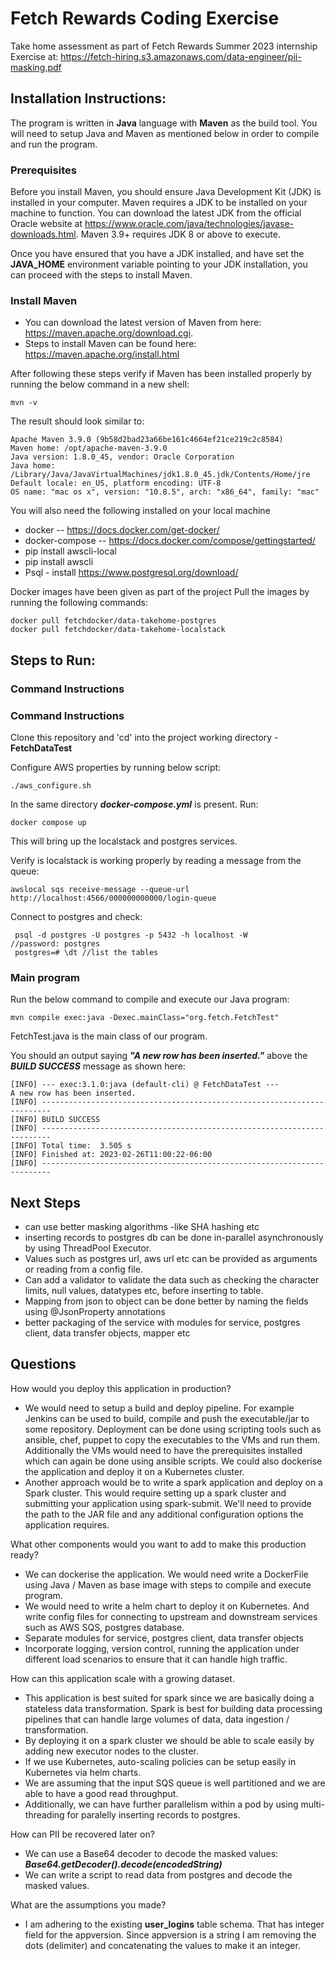 # Fetch Rewards Coding Exercise
Take home assessment as part of Fetch Rewards Summer 2023 internship
Exercise at: https://fetch-hiring.s3.amazonaws.com/data-engineer/pii-masking.pdf

## Installation Instructions:
The program is written in **Java** language with **Maven** as the build tool. You will need to setup Java and Maven as mentioned below in order to compile and run the program.
### Prerequisites
Before you install Maven, you should ensure Java Development Kit (JDK) is installed in your computer. Maven requires a JDK to be installed on your machine to function. You can download the latest JDK from the official Oracle website at https://www.oracle.com/java/technologies/javase-downloads.html. Maven 3.9+ requires JDK 8 or above to execute.

Once you have ensured that you have a JDK installed, and have set the **JAVA_HOME** environment variable pointing to your JDK installation, you can proceed with the steps to install Maven.

### Install Maven
- You can download the latest version of Maven from here: https://maven.apache.org/download.cgi.
- Steps to install Maven can be found here: https://maven.apache.org/install.html

After following these steps verify if Maven has been installed properly by running the below command in a new shell:
```
mvn -v
```
The result should look similar to:
```
Apache Maven 3.9.0 (9b58d2bad23a66be161c4664ef21ce219c2c8584)
Maven home: /opt/apache-maven-3.9.0
Java version: 1.8.0_45, vendor: Oracle Corporation
Java home: /Library/Java/JavaVirtualMachines/jdk1.8.0_45.jdk/Contents/Home/jre
Default locale: en_US, platform encoding: UTF-8
OS name: "mac os x", version: "10.8.5", arch: "x86_64", family: "mac"
```

You will also need the following installed on your local machine
- docker -- https://docs.docker.com/get-docker/
- docker-compose -- https://docs.docker.com/compose/gettingstarted/
- pip install awscli-local
- pip install awscli 
- Psql - install https://www.postgresql.org/download/

Docker images have been given as part of the project
Pull the images by running the following commands:
```agsl
docker pull fetchdocker/data-takehome-postgres
docker pull fetchdocker/data-takehome-localstack
```

## Steps to Run:

### Command Instructions
### Command Instructions
Clone this repository and 'cd' into the project working directory - **FetchDataTest**

Configure AWS properties by running below script:
```agsl
./aws_configure.sh
```
In the same directory ***docker-compose.yml*** is present. Run:
```agsl
docker compose up
```
This will bring up the localstack and postgres services.

Verify is localstack is working properly by reading a message from the queue:
```agsl
awslocal sqs receive-message --queue-url http://localhost:4566/000000000000/login-queue
```
Connect to postgres and check:
```agsl
 psql -d postgres -U postgres -p 5432 -h localhost -W
//password: postgres
 postgres=# \dt //list the tables
```
### Main program
Run the below command to compile and execute our Java program:
```
mvn compile exec:java -Dexec.mainClass="org.fetch.FetchTest" 
```
FetchTest.java is the main class of our program.

You should an output saying ***"A new row has been inserted."*** above the ***BUILD SUCCESS*** message as shown here:
```agsl
[INFO] --- exec:3.1.0:java (default-cli) @ FetchDataTest ---
A new row has been inserted.
[INFO] ------------------------------------------------------------------------
[INFO] BUILD SUCCESS
[INFO] ------------------------------------------------------------------------
[INFO] Total time:  3.505 s
[INFO] Finished at: 2023-02-26T11:00:22-06:00
[INFO] ------------------------------------------------------------------------
```
## Next Steps
- can use better masking algorithms -like SHA hashing etc
- inserting records to postgres db can be done in-parallel asynchronously by using ThreadPool Executor.
- Values such as postgres url, aws url etc can be provided as arguments or reading from a config file.
- Can add a validator to validate the data such as checking the character limits, null values, datatypes etc, before inserting to table.
- Mapping from json to object can be done better by naming the fields using @JsonProperty annotations
- better packaging of the service with modules for service, postgres client, data transfer objects, mapper etc

## Questions
How would you deploy this application in production?
- We would need to setup a build and deploy pipeline. For example Jenkins can be used to build, compile and push the executable/jar
to some repository. Deployment can be done using scripting tools such as ansible, chef, puppet to copy the executables to the VMs and run them.
Additionally the VMs would need to have the prerequisites installed which can again be done using ansible scripts. We could also dockerise the application and deploy it on a Kubernetes cluster.
- Another approach would be to write a spark application and deploy on a Spark cluster. This would require setting up a spark cluster 
and submitting your application using spark-submit. We'll need to provide the path to the JAR file and any additional configuration options the application requires.

What other components would you want to add to make this production ready?
- We can dockerise the application. We would need write a DockerFile using Java / Maven as base image with steps to compile and execute program.
- We would need to write a helm chart to deploy it on Kubernetes. And write config files for connecting to upstream and downstream services such as 
AWS SQS, postgres database.
- Separate modules for service, postgres client, data transfer objects
- Incorporate logging, version control, running the application under different load scenarios to ensure that it can handle high traffic.

How can this application scale with a growing dataset.
- This application is best suited for spark since we are basically doing a stateless data transformation. Spark is best for building data processing
pipelines that can handle large volumes of data, data ingestion / transformation.
- By deploying it on a spark cluster we should be able to scale easily by adding new executor nodes to the cluster.
- If we use Kubernetes, auto-scaling policies can be setup easily in Kubernetes via helm charts.
- We are assuming that the input SQS queue is well partitioned and we are able to have a good read throughput.
- Additionally, we can have further parallelism within a pod by using multi-threading for paralelly inserting records to postgres.

How can PII be recovered later on?
- We can use a Base64 decoder to decode the masked values: ***Base64.getDecoder().decode(encodedString)***
- We can write a script to read data from postgres and decode the masked values.

What are the assumptions you made?
- I am adhering to the existing **user_logins** table schema. That has integer field for the appversion. Since appversion is 
a string I am removing the dots (delimiter) and concatenating the values to make it an integer.